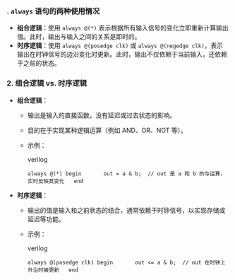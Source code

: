 ### . `always` 语句的两种使用情况

- **组合逻辑**：使用 `always @(*)` 表示根据所有输入信号的变化立即重新计算输出值。此时，输出与输入之间的关系是即时的。
- **时序逻辑**：使用 `always @(posedge clk)` 或 `always @(negedge clk)`，表示输出在时钟信号的边沿变化时更新。此时，输出不仅依赖于当前输入，还依赖于之前的状态。

### 2. 组合逻辑 vs. 时序逻辑

- **组合逻辑**：
    
    - 输出是输入的直接函数，没有延迟或过去状态的影响。
    - 目的在于实现某种逻辑运算（例如 AND、OR、NOT 等）。
    - 示例：
        
        verilog
        
        `always @(*) begin       out = a & b;  // out 是 a 和 b 的与运算，实时反映其变化   end`  
        
- **时序逻辑**：
    
    - 输出的值是输入和之前状态的结合，通常依赖于时钟信号，以实现存储或延迟等功能。
    - 示例：
        
        verilog
        
        `always @(posedge clk) begin       out <= a & b;  // out 在时钟上升沿时被更新   end`